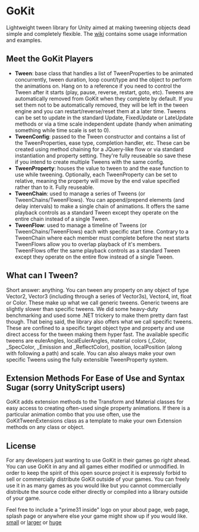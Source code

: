 GoKit
====

Lightweight tween library for Unity aimed at making tweening objects dead simple and completely flexible. The [wiki](https://github.com/prime31/GoKit/wiki) contains some usage information and examples.



Meet the GoKit Players
-----

* **Tween**: base class that handles a list of TweenProperties to be animated concurrently, tween duration, loop count/type and the object to perform the animations on. Hang on to a reference if you need to control the Tween after it starts (play, pause, reverse, restart, goto, etc). Tweens are automatically removed from GoKit
when they complete by default. If you set them not to be automatically removed, they will be left in the tween engine and you can restart/reverse/reset them at a later time. Tweens can be set to update in the standard Update, FixedUpdate or LateUpdate methods or via a time scale independent update (handy when animating something while time scale is set to 0).
* **TweenConfig**: passed to the Tween constructor and contains a list of the TweenProperties, ease type, completion handler, etc. These can be created using method chaining for a JQuery-like flow or via standard instantiation and property setting. They're fully reuseable so save these if you intend to create multiple Tweens with the same config.
* **TweenProperty**: houses the value to tween to and the ease function to use while tweening. Optionally, each TweenProperty can be set to relative, meaning
the property will move by the end value specified rather than to it. Fully reuseable.
* **TweenChain**: used to manage a series of Tweens (or TweenChains/TweenFlows). You can append/prepend elements (and delay intervals) to make a single chain of animations. It offers the same playback controls as a standard Tween except they operate on the entire chain instead of a single Tween.
* **TweenFlow**: used to manage a timeline of Tweens (or TweenChains/TweenFlows) each with specific start time. Contrary to a TweenChain where each member
must complete before the next starts TweenFlows allow you to overlap playback of it's members. TweenFlows offer the same playback controls as a standard Tween except they operate on the entire flow instead of a single Tween.


What can I Tween?
-----

Short answer: anything. You can tween any property on any object of type Vector2, Vector3 (including through a series of Vector3s), Vector4, int, float or Color. These make up what we call generic tweens. Generic tweens are slightly slower than specific tweens. We did some heavy-duty benchmarking and used some .NET trickery to make them pretty darn fast though. That being said, the library also offers what we call specific tweens. These are confined to a specific target object type and property and use direct access for the tween making them hyper fast. The available specific tweens are eulerAngles, localEulerAngles, material colors (_Color, _SpecColor, _Emission and _ReflectColor), position, localPosition (along with following a path) and scale. You can also always make your own specific Tweens using the fully extensible TweenProperty system.


Extension Methods For Ease of Use and Syntax Sugar (sorry UnityScript users)
----

GoKit adds extension methods to the Transform and Material classes for easy access to creating often-used single property animations. If there is a particular
animation combo that you use often, use the GoKitTweenExtensions class as a template to make your own Extension methods on any class or object.


License
----
For any developers just wanting to use GoKit in their games go right ahead.  You can use GoKit in any and all games either modified or unmodified.  In order to keep the spirit of this open source project it is expressly forbid to sell or commercially distribute GoKit outside of your games. You can freely use it in as many games as you would like but you cannot commercially distribute the source code either directly or compiled into a library outside of your game.

Feel free to include a "prime31 inside" logo on your about page, web page, splash page or anywhere else your game might show up if you would like.  
[small](http://prime31.com/assets/images/prime31InsideSmall.png) or 
[larger](http://prime31.com/assets/images/prime31Inside.png) or
[huge](http://prime31.com/assets/images/prime31InsideHuge.png)
